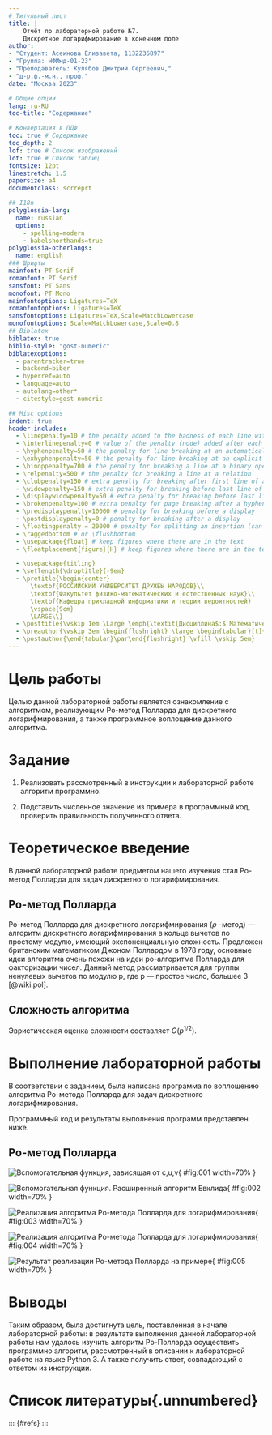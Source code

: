 ```yaml
---
# Титульный лист
title: |
    Отчёт по лабораторной работе №7.  
    Дискретное логарифмирование в конечном поле
author:
- "Студент: Асеинова Елизавета, 1132236897"
- "Группа: НФИмд-01-23"
- "Преподаватель: Кулябов Дмитрий Сергеевич,"
- "д-р.ф.-м.н., проф."
date: "Москва 2023"

# Общие опции
lang: ru-RU
toc-title: "Содержание"

# Конвертация в ПДФ
toc: true # Содержание
toc_depth: 2
lof: true # Список изображений
lot: true # Список таблиц
fontsize: 12pt
linestretch: 1.5
papersize: a4
documentclass: scrreprt

## I18n
polyglossia-lang:
  name: russian
  options:
	- spelling=modern
	- babelshorthands=true
polyglossia-otherlangs:
  name: english
### Шрифты
mainfont: PT Serif
romanfont: PT Serif
sansfont: PT Sans
monofont: PT Mono
mainfontoptions: Ligatures=TeX
romanfontoptions: Ligatures=TeX
sansfontoptions: Ligatures=TeX,Scale=MatchLowercase
monofontoptions: Scale=MatchLowercase,Scale=0.8
## Biblatex
biblatex: true
biblio-style: "gost-numeric"
biblatexoptions:
  - parentracker=true
  - backend=biber
  - hyperref=auto
  - language=auto
  - autolang=other*
  - citestyle=gost-numeric

## Misc options
indent: true
header-includes:
  - \linepenalty=10 # the penalty added to the badness of each line within a paragraph (no associated penalty node) Increasing the value makes tex try to have fewer lines in the paragraph.
  - \interlinepenalty=0 # value of the penalty (node) added after each line of a paragraph.
  - \hyphenpenalty=50 # the penalty for line breaking at an automatically inserted hyphen
  - \exhyphenpenalty=50 # the penalty for line breaking at an explicit hyphen
  - \binoppenalty=700 # the penalty for breaking a line at a binary operator
  - \relpenalty=500 # the penalty for breaking a line at a relation
  - \clubpenalty=150 # extra penalty for breaking after first line of a paragraph
  - \widowpenalty=150 # extra penalty for breaking before last line of a paragraph
  - \displaywidowpenalty=50 # extra penalty for breaking before last line before a display math
  - \brokenpenalty=100 # extra penalty for page breaking after a hyphenated line
  - \predisplaypenalty=10000 # penalty for breaking before a display
  - \postdisplaypenalty=0 # penalty for breaking after a display
  - \floatingpenalty = 20000 # penalty for splitting an insertion (can only be split footnote in standard LaTeX)
  - \raggedbottom # or \flushbottom
  - \usepackage{float} # keep figures where there are in the text
  - \floatplacement{figure}{H} # keep figures where there are in the text

  - \usepackage{titling}
  - \setlength{\droptitle}{-9em}
  - \pretitle{\begin{center}
      \textbf{РОССИЙСКИЙ УНИВЕРСИТЕТ ДРУЖБЫ НАРОДОВ}\\
      \textbf{Факультет физико-математических и естественных наук}\\
      \textbf{Кафедра прикладной информатики и теории вероятностей}
      \vspace{9cm}
      \LARGE\\}
  - \posttitle{\vskip 1em \Large \emph{\textit{Дисциплина$:$ Математические основы защиты информации и информационной безопасности}} \end{center}}
  - \preauthor{\vskip 3em \begin{flushright} \large \begin{tabular}[t]{c}}
  - \postauthor{\end{tabular}\par\end{flushright} \vfill \vskip 5em}
---
```


# Цель работы

Целью данной лабораторной работы является ознакомление с алгоритмом, реализующим Po-метод Полларда для дискретного логарифмирования, а также программное воплощение данного алгоритма.

# Задание

1. Реализовать рассмотренный в инструкции к лабораторной работе алгоритм программно.

2. Подставить численное значение из примера в программный код, проверить правильность полученного ответа.

# Теоретическое введение

В данной лабораторной работе предметом нашего изучения стал Pо-метод Полларда для задач дискретного логарифмирования.

## Po-метод Полларда

Ро-метод Полларда для дискретного логарифмирования ($\rho$ -метод) — алгоритм дискретного логарифмирования в кольце вычетов по простому модулю, имеющий экспоненциальную сложность. Предложен британским математиком Джоном Поллардом  в 1978 году, основные идеи алгоритма очень похожи на идеи ро-алгоритма Полларда для факторизации чисел. Данный метод рассматривается для группы ненулевых вычетов по модулю p, где p — простое число, большее 3 [@wiki:pol].

## Сложность алгоритма

Эвристическая оценка сложности составляет $O ({p}^{1/2})$.

# Выполнение лабораторной работы

В соответствии с заданием, была написана программа по воплощению алгоритма Ро-метода Полларда для задач дискретного логарифмирования.

Программный код и результаты выполнения программ представлен ниже.

## Pо-метод Полларда

![Вспомогательная функция, зависящая от c,u,v ](screens/1.jpg){ #fig:001 width=70% }

![Вспомогательная функция. Расширенный алгоритм Евклида](screens/2.jpg){ #fig:002 width=70% }

![Реализация алгоритма Po-метода Полларда для логарифмирования](screens/3.jpg){ #fig:003 width=70% }

![Реализация алгоритма Po-метода Полларда для логарифмирования](screens/4.jpg){ #fig:004 width=70% }

![Результат реализации Po-метода Полларда на примере](screens/5.jpg){ #fig:005 width=70% }

# Выводы

Таким образом, была достигнута цель, поставленная в начале лабораторной работы: в результате выполнения данной лабораторной работы нам удалось изучить алгоритм Po-Полларда осуществить программно алгоритм, рассмотренный в описании к лабораторной работе на языке Python 3. А также получить ответ, совпадающий с ответом из инструкции.

# Список литературы{.unnumbered}

::: {#refs}
:::
